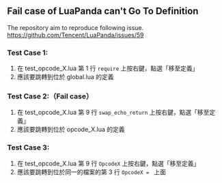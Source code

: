 ## Fail case of LuaPanda can't Go To Definition

The repository aim to reproduce following issue.  
<https://github.com/Tencent/LuaPanda/issues/59>


### Test Case 1:

1. 在 test_opcode_X.lua 第 1 行 ```require``` 上按右鍵，點選「移至定義」
2. 應該要跳轉到位於 global.lua 的定義

### Test Case 2:（Fail case）

1. 在 test_opcode_X.lua 第 9 行 ```swap_echo_return``` 上按右鍵，點選「移至定義」
2. 應該要跳轉到位於 opcode_X.lua 的定義

### Test Case 3:

1. 在 test_opcode_X.lua 第 9 行 ```OpcodeX``` 上按右鍵，點選「移至定義」
2. 應該要跳轉到位於同一的檔案的第 3 行 ```OpcodeX = ``` 上面